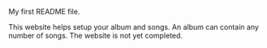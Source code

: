 My first README file.

This website helps setup your album and songs.
 An album can contain any number of songs.
 The website is not yet completed.
